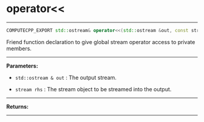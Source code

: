 # operator<<

---

```cpp
COMPUTECPP_EXPORT std::ostream& operator<<(std::ostream &out, const stream &rhs)
```


Friend function declaration to give global stream operator access to private members. 


---
**Parameters:**

 - `std::ostream & out`
: The output stream. 

 - `stream rhs`
: The stream object to be streamed into the output. 


---
**Returns:** 

---
